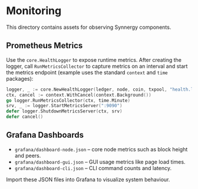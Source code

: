 # Monitoring

This directory contains assets for observing Synnergy components.

## Prometheus Metrics

Use the `core.HealthLogger` to expose runtime metrics. After creating the logger,
call `RunMetricsCollector` to capture metrics on an interval and start the metrics endpoint (example uses the standard `context` and `time` packages):

```go
logger, _ := core.NewHealthLogger(ledger, node, coin, txpool, "health.log")
ctx, cancel := context.WithCancel(context.Background())
go logger.RunMetricsCollector(ctx, time.Minute)
srv, _ := logger.StartMetricsServer(":9090")
defer logger.ShutdownMetricsServer(ctx, srv)
defer cancel()
```

## Grafana Dashboards

- `grafana/dashboard-node.json` – core node metrics such as block height and peers.
- `grafana/dashboard-gui.json` – GUI usage metrics like page load times.
- `grafana/dashboard-cli.json` – CLI command counts and latency.

Import these JSON files into Grafana to visualize system behaviour.
